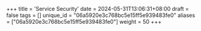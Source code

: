 +++
title = 'Service Security'
date = 2024-05-31T13:06:31+08:00
draft = false
tags = []
unique_id = "06a5920e3c768bc5e15ff5e939483fe0"
aliases = ["06a5920e3c768bc5e15ff5e939483fe0"]
weight = 50
+++
